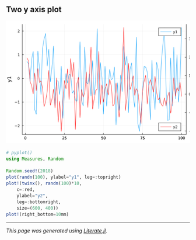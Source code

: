 ## Two y axis plot

![two_y_axis.png](images/two_y_axis.png)

````julia
# pyplot()
using Measures, Random

Random.seed!(2018)
plot(randn(100), ylabel="y1", leg=:topright)
plot!(twinx(), randn(100)*10,
    c=:red,
    ylabel="y2",
    leg=:bottomright,
    size=(600, 400))
plot!(right_bottom=10mm)
````

---

*This page was generated using [Literate.jl](https://github.com/fredrikekre/Literate.jl).*

